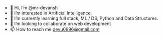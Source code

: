 - 👋 Hi, I’m @mr-devansh
- 👀 I’m interested in Artificial Intelligence.
- 🌱 I’m currently learning full stack, ML / DS, Python and Data Structures.
- 💞️ I’m looking to collaborate on web development
- 📫 How to reach me devu0996@gmail.com

<!---
mr-devansh/mr-devansh is a ✨ special ✨ repository because its `README.md` (this file) appears on your GitHub profile.
You can click the Preview link to take a look at your changes.
--->

